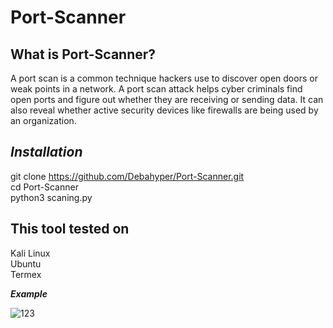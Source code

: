 # Port-Scanner

**What is Port-Scanner?**
-------------------------------------------------

A port scan is a common technique hackers use to discover open doors or weak points in a network. A port scan attack helps cyber criminals find open ports and figure out whether they are receiving or sending data. It can also reveal whether active security devices like firewalls are being used by an organization.

***Installation***
-------------------------------------------------

git clone https://github.com/Debahyper/Port-Scanner.git   
cd Port-Scanner   
python3 scaning.py  



****This tool tested on****
------------------------------------
Kali Linux   
Ubuntu    
Termex   

*****Example*****

![123](https://user-images.githubusercontent.com/123361401/230734135-95130f4a-5d7e-4a95-912f-0ee2bc792e2e.png)
